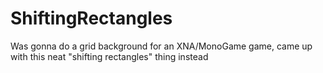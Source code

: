 ShiftingRectangles
==================

Was gonna do a grid background for an XNA/MonoGame game, came up with this neat "shifting rectangles" thing instead

